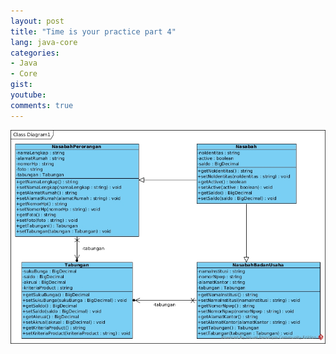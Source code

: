 ```yaml
---
layout: post
title: "Time is your practice part 4"
lang: java-core
categories:
- Java
- Core
gist: 
youtube: 
comments: true
---
```


![Class diagram](/resources/downloads/imgs/java-core/quis-4/classes.jpg)